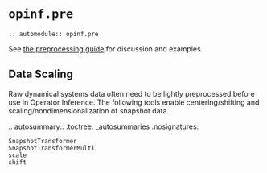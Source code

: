 # `opinf.pre`

```{eval-rst}
.. automodule:: opinf.pre
```

See [the preprocessing guide](../guides/preprocessing.ipynb) for discussion
and examples.

## Data Scaling

Raw dynamical systems data often need to be lightly preprocessed before use in Operator Inference.
The following tools enable centering/shifting and scaling/nondimensionalization of snapshot data.

.. autosummary::
    :toctree: _autosummaries
    :nosignatures:

    SnapshotTransformer
    SnapshotTransformerMulti
    scale
    shift
